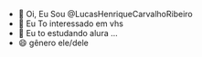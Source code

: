 - 👋 Oi, Eu Sou @LucasHenriqueCarvalhoRibeiro
- 👀 Eu To interessado em vhs
- 🌱 Eu to estudando alura  ...
- 😄 gênero ele/dele
